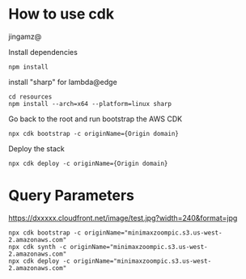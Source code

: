 # How to use cdk
  jingamz@ 



Install dependencies

```
npm install
```

install "sharp" for lambda@edge

```
cd resources
npm install --arch=x64 --platform=linux sharp
```


Go back to the root and run bootstrap the AWS CDK
```
npx cdk bootstrap -c originName={Origin domain}
```

Deploy the stack
```
npx cdk deploy -c originName={Origin domain}
```

# Query Parameters

https://dxxxxx.cloudfront.net/image/test.jpg?width=240&format=jpg

```
npx cdk bootstrap -c originName="minimaxzoompic.s3.us-west-2.amazonaws.com"
npx cdk synth -c originName="minimaxzoompic.s3.us-west-2.amazonaws.com"
npx cdk deploy -c originName="minimaxzoompic.s3.us-west-2.amazonaws.com"
```
